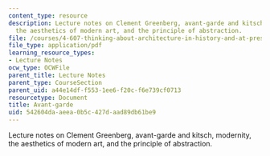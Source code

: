 ```yaml
---
content_type: resource
description: Lecture notes on Clement Greenberg, avant-garde and kitsch, modernity,
  the aesthetics of modern art, and the principle of abstraction.
file: /courses/4-607-thinking-about-architecture-in-history-and-at-present-fall-2009/542604daaeea0b5c427daad89db61be9_MIT4_607F09_lec07.pdf
file_type: application/pdf
learning_resource_types:
- Lecture Notes
ocw_type: OCWFile
parent_title: Lecture Notes
parent_type: CourseSection
parent_uid: a44e14df-f553-1ee6-f20c-f6e739cf0713
resourcetype: Document
title: Avant-garde
uid: 542604da-aeea-0b5c-427d-aad89db61be9
---
```

Lecture notes on Clement Greenberg, avant-garde and kitsch, modernity, the aesthetics of modern art, and the principle of abstraction.

